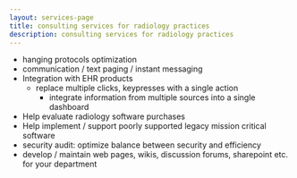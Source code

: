 ```yaml
---
layout: services-page
title: consulting services for radiology practices
description: consulting services for radiology practices
---
```


- hanging protocols optimization
- communication / text paging / instant messaging
- Integration with EHR products
	+ replace multiple clicks, keypresses with a single action
        + integrate information from multiple sources into a single dashboard
- Help evaluate radiology software purchases 
- Help implement / support poorly supported legacy mission critical software
- security audit: optimize balance between security and efficiency
- develop / maintain web pages, wikis, discussion forums, sharepoint etc. for your department



